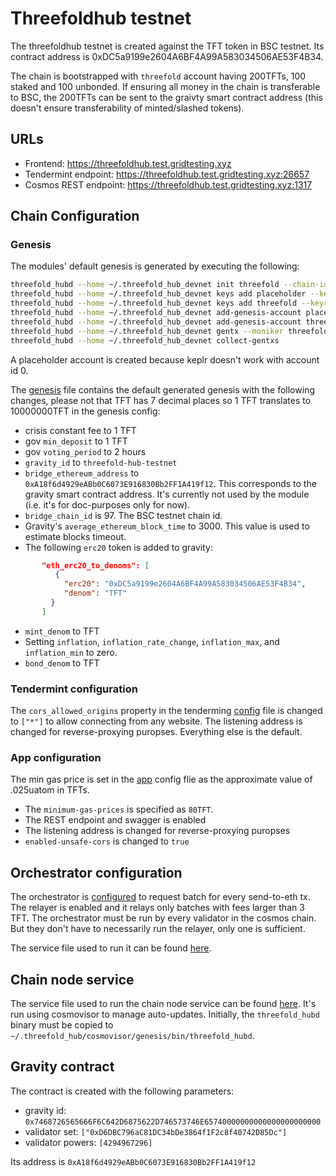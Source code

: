 # Threefoldhub testnet

The threefoldhub testnet is created against the TFT token in BSC testnet. Its contract address is 0xDC5a9199e2604A6BF4A99A583034506AE53F4B34.

The chain is bootstrapped with `threefold` account having 200TFTs, 100 staked and 100 unbonded. If ensuring all money in the chain is transferable to BSC, the 200TFTs can be sent to the graivty smart contract address (this doesn't ensure transferability of minted/slashed tokens).

## URLs

- Frontend: <https://threefoldhub.test.gridtesting.xyz>
- Tendermint endpoint: <https://threefoldhub.test.gridtesting.xyz:26657>
- Cosmos REST endpoint: <https://threefoldhub.test.gridtesting.xyz:1317>

## Chain Configuration

### Genesis

The modules' default genesis is generated by executing the following:

```sh
threefold_hubd --home ~/.threefold_hub_devnet init threefold --chain-id threefold-hub-testnet
threefold_hubd --home ~/.threefold_hub_devnet keys add placeholder --keyring-backend test --recover 
threefold_hubd --home ~/.threefold_hub_devnet keys add threefold --keyring-backend test --recover
threefold_hubd --home ~/.threefold_hub_devnet add-genesis-account placeholder 0TFT --keyring-backend test
threefold_hubd --home ~/.threefold_hub_devnet add-genesis-account threefold 2000000000TFT --keyring-backend test
threefold_hubd --home ~/.threefold_hub_devnet gentx --moniker threefold threefold 1000000000TFT 0xD6DBC796aC81DC34bDe3864f1F2c8f40742D85Dc tf12m75luwtqthas2kkc53p4kwsakatptfgn6sunz --chain-id=threefold-hub-testnet --keyring-backend=test
threefold_hubd --home ~/.threefold_hub_devnet collect-gentxs
```

A placeholder account is created because keplr doesn't work with account id 0.

The [genesis](./config/genesis.json) file contains the default generated genesis with the following changes, please not that TFT has 7 decimal places so 1 TFT translates to 10000000TFT in the genesis config:

- crisis constant fee to 1 TFT
- gov `min_deposit` to 1 TFT
- gov `voting_period` to 2 hours
- `gravity_id` to `threefold-hub-testnet`
- `bridge_ethereum_address` to `0xA18f6d4929eABb0C6073E916830Bb2FF1A419f12`. This corresponds to the gravity smart contract address. It's currently not used by the module (i.e. it's for doc-purposes only for now).
- `bridge_chain_id` is 97. The BSC testnet chain id.
- Gravity's `average_ethereum_block_time` to 3000. This value is used to estimate blocks timeout.
- The following `erc20` token is added to gravity:

```json
       "eth_erc20_to_denoms": [
          {
            "erc20": "0xDC5a9199e2604A6BF4A99A583034506AE53F4B34",
            "denom": "TFT"
         }
       ]
```

- `mint_denom` to TFT
- Setting `inflation`, `inflation_rate_change`, `inflation_max`, and `inflation_min` to zero.
- `bond_denom` to TFT

### Tendermint configuration

The `cors_allowed_origins` property in the tenderming [config](./config/config.toml) file is changed to `["*"]` to allow connecting from any website. The listening address is changed for reverse-proxying puropses. Everything else is the default.

### App configuration

The min gas price is set in the [app](./config/app.toml) config flie as the approximate value of .025uatom in TFTs.

- The `minimum-gas-prices` is specified as `80TFT`.
- The REST endpoint and swagger is enabled
- The listening address is changed for reverse-proxying puropses
- `enabled-unsafe-cors` is changed to `true`

## Orchestrator configuration

The orchestrator is [configured](./config/gbt.yaml) to request batch for every send-to-eth tx. The relayer is enabled and it relays only batches with fees larger than 3 TFT. The orchestrator must be run by every validator in the cosmos chain. But they don't have to necessarily run the relayer, only one is sufficient.

The service file used to run it can be found [here](./services/threefold-gbt.service).

## Chain node service

The service file used to run the chain node service can be found [here](./services/threefold-node.service). It's run using cosmovisor to manage auto-updates. Initially, the `threefold_hubd` binary must be copied to `~/.threefold_hub/cosmovisor/genesis/bin/threefold_hubd`.

## Gravity contract

The contract is created with the following parameters:

- gravity id: `0x7468726565666F6C642D6875622D746573746E65740000000000000000000000`
- validator set: `["0xD6DBC796aC81DC34bDe3864f1F2c8f40742D85Dc"]`
- validator powers: `[4294967296]`

Its address is `0xA18f6d4929eABb0C6073E916830Bb2FF1A419f12`
